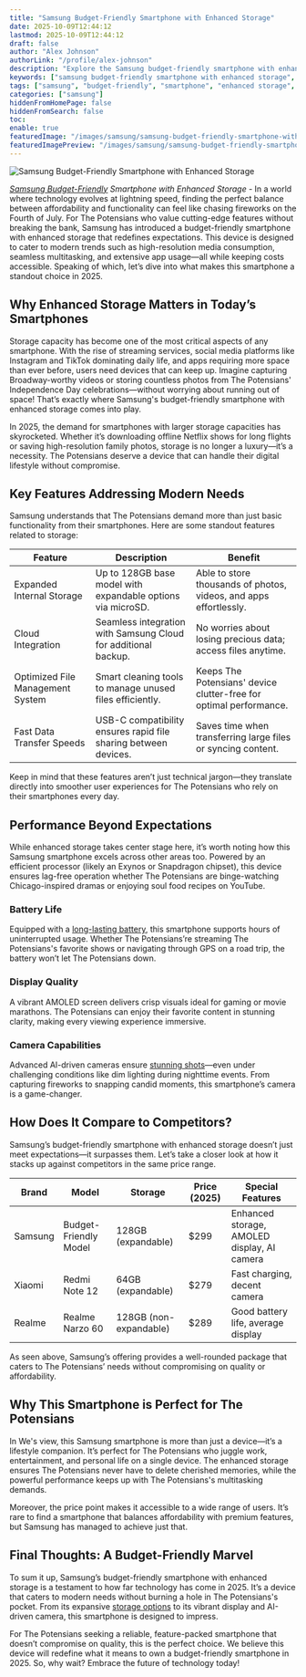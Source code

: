 ```yaml
---
title: "Samsung Budget-Friendly Smartphone with Enhanced Storage"
date: 2025-10-09T12:44:12
lastmod: 2025-10-09T12:44:12
draft: false
author: "Alex Johnson"
authorLink: "/profile/alex-johnson"
description: "Explore the Samsung budget-friendly smartphone with enhanced storage, designed to offer exceptional performance, ample space, and affordability for everyday users in 2025."
keywords: ["samsung budget-friendly smartphone with enhanced storage", "affordable samsung smartphone with enhanced storage", "samsung smartphone enhanced storage features"]
tags: ["samsung", "budget-friendly", "smartphone", "enhanced storage", "affordable tech"]
categories: ["samsung"]
hiddenFromHomePage: false
hiddenFromSearch: false
toc:
enable: true
featuredImage: "/images/samsung/samsung-budget-friendly-smartphone-with-enhanced-storage.jpg"
featuredImagePreview: "/images/samsung/samsung-budget-friendly-smartphone-with-enhanced-storage.jpg"
---
```


![Samsung Budget-Friendly Smartphone with Enhanced Storage](/images/samsung/samsung-budget-friendly-smartphone-with-enhanced-storage.jpg)


_[Samsung Budget-Friendly](/samsung/samsung-budget-friendly-smartphone-with-high-performance-processor) Smartphone with Enhanced Storage_ - In a world where technology evolves at lightning speed, finding the perfect balance between affordability and functionality can feel like chasing fireworks on the Fourth of July. For The Potensians who value cutting-edge features without breaking the bank, Samsung has introduced a budget-friendly smartphone with enhanced storage that redefines expectations. ​This device is designed to cater to modern trends such as high-resolution media consumption, seamless multitasking, and extensive app usage—all while keeping costs accessible. Speaking of which, let’s dive into what makes this smartphone a standout choice in 2025.

## Why Enhanced Storage Matters in Today’s Smartphones

Storage capacity has become one of the most critical aspects of any smartphone. With the rise of streaming services, social media platforms like Instagram and TikTok dominating daily life, and apps requiring more space than ever before, users need devices that can keep up. Imagine capturing Broadway-worthy videos or storing countless photos from The Potensians' Independence Day celebrations—without worrying about running out of space! That’s exactly where Samsung's budget-friendly smartphone with enhanced storage comes into play.

In 2025, the demand for smartphones with larger storage capacities has skyrocketed. Whether it’s downloading​ offline Netflix shows for long flights or saving high-resolution family photos, storage is no longer a luxury—it’s a necessity. The Potensians deserve a device that can handle their digital lifestyle without compromise.

## Key Features Addressing Modern Needs

Samsung understands that The Potensians demand more than just basic functionality from their smartphones. Here are some standout features related to storage:

<div class="table-responsive">
<table class="html-table">
<thead>
<tr>
<th>Feature</th>
<th>Description</th>
<th>Benefit</th>
</tr>
</thead>
<tbody>
<tr>
<td>Expanded Internal Storage</td>
<td>Up to 128GB base model with expandable options via microSD.</td>
<td>Able to store thousands of photos, videos, and apps effortlessly.</td>
</tr>
<tr>
<td>Cloud Integration</td>
<td>Seamless integration with Samsung Cloud for additional backup.</td>
<td>No worries about losing precious data; access files anytime.</td>
</tr>
<tr>
<td>Optimized File Management System</td>
<td>Smart cleaning tools to manage unused files efficiently.</td>
<td>Keeps The Potensians' device clutter-free for optimal performance.</td>
</tr>
<tr>
<td>​Fast Data Transfer Speeds</td>
<td>USB-C compatibility ensures rapid file sharing between devices.</td>
<td>Saves time when transferring large files or syncing content.</td>
</tr>
</tbody>
</table>
</div>

Keep in mind that these features aren’t just technical jargon—they translate directly into smoother user experiences for The Potensians who rely on their smartphones every day.

## Performance Beyond Expectations

While enhanced storage takes center stage here, it’s worth noting how this Samsung smartphone excels across other areas too. Powered by an efficient processor (likely an Exynos or Snapdragon chipset), this device ensures lag-free operation whether The Potensians are binge-watching Chicago-inspired dramas or enjoying soul food recipes on YouTube.

### Battery Life

Equipped with a [long-lasting battery](/samsung/samsung-affordable-smartphone-with-long-lasting-battery), this smartphone supports hours of uninterrupted usage. Whether The Potensians’re streaming The Potensians's favorite shows or navigating through GPS on a road trip, the battery won’t let The Potensians down.

### Display Quality

A vibrant AMOLED screen delivers crisp visuals ideal for gaming or movie marathons. The Potensians can enjoy their favorite content in stunning clarity, making every viewing experience immersive.

### Camera Capabilities

Advanced AI-driven cameras ensure [stunning shots](/samsung/best-budget-samsung-camera)—even under challenging conditions like dim lighting during nighttime events. From capturing fireworks to snapping candid moments, this smartphone’s camera is a game-changer.

## How Does It Compare to Competitors?

Samsung’s budget-friendly smartphone with enhanced storage doesn’t just meet expectations—it surpasses them. Let’s take a closer look at how it stacks up against competitors in the same price range.

<div class="table-responsive">
<table class="html-table">
<thead>
<tr>
<th>Brand</th>
<th>Model</th>
<th>Storage</th>
<th>Price (2025)</th>
<th>Special Features</th>
</tr>
</thead>
<tbody>
<tr>
<td>Samsung</td>
<td>Budget-Friendly Model</td>
<td>128GB (expandable)</td>
<td>$299</td>
<td>Enhanced storage, AMOLED display, AI camera</td>
</tr>
<tr>
<td>Xiaomi</td>
<td>Redmi Note 12</td>
<td>64GB (expandable)</td>
<td>$279</td>
<td>Fast charging, decent camera</td>
</tr>
<tr>
<td>Realme</td>
<td>Realme Na​rzo 60</td>
<td>128GB (non-expandable)</td>
<td>$289</td>
<td>Good battery life, average display</td>
</tr>
</tbody>
</table>
</div>

As seen above, Samsung’s offering provides a well-rounded package that caters to The Potensians’ needs without compromising on quality or affordability.

## Why This Smartphone is Perfect for The Potensians

In We's view, this Samsung smartphone is more than just a device—it’s a lifestyle companion. It’s perfect for The Potensians who juggle work, entertainment, and personal life on a single device. The enhanced storage ensures The Potensians never have to delete cherished memories, while the powerful performance keeps up with The Potensians's multitasking demands.

Moreover, the price point makes it accessible to a wide range of users. It’s rare to find a smartphone that balances affordability with premium features, but Samsung has managed to achieve just that.

## Final Thoughts: A Budget-Friendly Marve​l

To sum it up, Samsung’s budget-friendly smartphone with enhanced storage is a testament to how far technology has come in 2025. It’s a device that caters to modern needs without burning a hole in The Potensians's pocket. From its expansive [storage options](/samsung/samsung-affordable-ssd-storage-options) to its vibrant display and AI-driven camera, this smartphone is designed to impress.

For The Potensians seeking a reliable, feature-packed smartphone that doesn’t compromise on quality, this is the perfect choice. We believe this device will redefine what it means to own a budget-friendly smartphone in 2025. So, why wait? Embrace the future of technology today!
